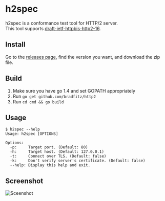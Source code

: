 # h2spec

h2spec is a conformance test tool for HTTP/2 server.  
This tool supports [draft-ietf-httpbis-http2-16](http://tools.ietf.org/html/draft-ietf-httpbis-http2-16).

## Install

Go to the [releases page](https://github.com/summerwind/h2spec/releases), find the version you want, and download the zip file.

## Build

1. Make sure you have go 1.4 and set GOPATH appropriately
2. Run `go get github.com/bradfitz/http2`
3. Run `cd cmd && go build`

## Usage

```
$ h2spec --help
Usage: h2spec [OPTIONS]

Options:
  -p:     Target port. (Default: 80)
  -h:     Target host. (Default: 127.0.0.1)
  -t:     Connect over TLS. (Default: false)
  -k:     Don't verify server's certificate. (Default: false)
  --help: Display this help and exit.
```

## Screenshot

![Sceenshot](https://cloud.githubusercontent.com/assets/230145/5282230/c267a6b8-7b47-11e4-8949-2121d8921382.png)

